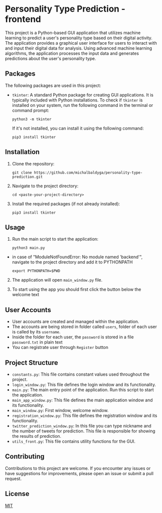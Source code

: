 # Personality Type Prediction - frontend

This project is a Python-based GUI application that utilizes machine learning to predict a user's personality type based on their digital activity. The application provides a graphical user interface for users to interact with and input their digital data for analysis. Using advanced machine learning algorithms, the application processes the input data and generates predictions about the user's personality type.

## Packages

The following packages are used in this project:

- `tkinter`: A standard Python package for creating GUI applications. It is typically included with Python installations. To check if `tkinter` is installed on your system, run the following command in the terminal or command prompt:
    ```shell
    python3 -m tkinter
    ```
    If it's not installed, you can install it using the following command:
    ```shell
    pip3 install tkinter
    ```

## Installation

1. Clone the repository:

    ```shell
    git clone https://github.com/michalbaldyga/personality-type-prediction.git
    ```

2. Navigate to the project directory:

    ```shell
    cd <paste-your-project-directory>
    ```

3. Install the required packages (if not already installed):

    ```shell
    pip3 install tkinter
    ```

## Usage

1. Run the main script to start the application:

    ```shell
    python3 main.py
    ```

- in case of "ModuleNotFoundError: No module named 'backend'", navigate to the project directory and add it to PYTHONPATH

	```shell
	export PYTHONPATH=$PWD
	```

2. The application will open `main_window.py` file.

3. To start using the app you should first click the button below the welcome text

## User Accounts

- User accounts are created and managed within the application.
- The accounts are being stored in folder called `users`, folder of each user is called by its `username`.
- Inside the folder for each user, the `password` is stored in a file `password.txt` in plain text
- You can registrate user through `Register` button

## Project Structure

- `constants.py`: This file contains constant values used throughout the project.
- `login_window.py`: This file defines the login window and its functionality.
- `main.py`: The main entry point of the application. Run this script to start the application.
- `main_app_window.py`: This file defines the main application window and its functionality.
- `main_window.py`: First window, welcome window.
- `registration_window.py`: This file defines the registration window and its functionality.
- `twitter_prediction_window.py`: In this file you can type nickname and the number of tweets for prediction.
This file is responsible for showing the results of prediction.
- `utils_front.py`: This file contains utility functions for the GUI.

## Contributing

Contributions to this project are welcome. If you encounter any issues or have suggestions for improvements, please open an issue or submit a pull request.

## License

[MIT](https://choosealicense.com/licenses/mit/)
